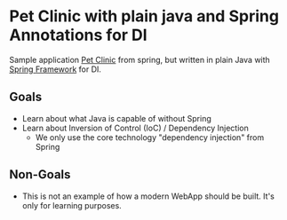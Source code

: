 # Pet Clinic with plain java and Spring Annotations for DI

Sample application [Pet Clinic](https://spring-petclinic.github.io/) from spring, but
written in plain Java with [Spring Framework](https://spring.io/projects/spring-framework) for DI.

## Goals

* Learn about what Java is capable of without Spring
* Learn about Inversion of Control (IoC) / Dependency Injection
  * We only use the core technology "dependency injection" from Spring

## Non-Goals

* This is not an example of how a modern WebApp should be built. It's only for learning purposes.
